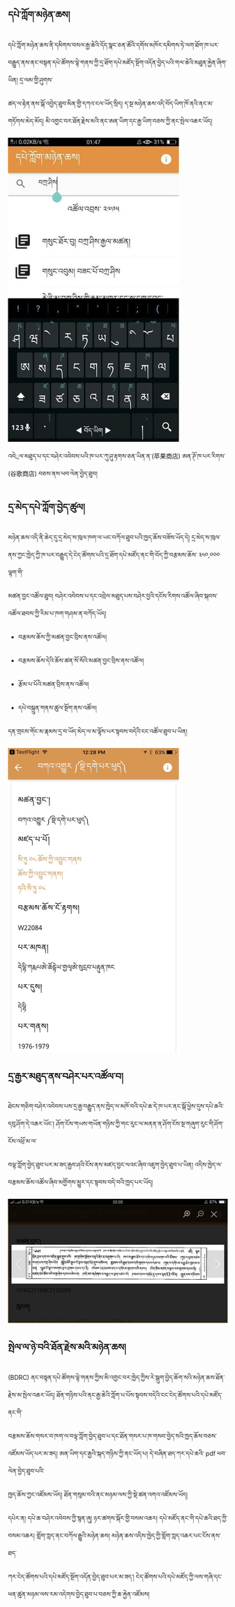 
## དཔེ་ཀློག་མཉེན་ཆས།

དཔེ་ཀློག་མཉེན་ཆས་ནི་དམིགས་བསལ་རྒྱ་ཆེའི་དོད་སྣང་ཅན་ཚོའི་དགོས་མཁོར་དམིགས་ཏེ་ལག་ཐོག་ཁ་པར་བརྒྱུད་ནས་ནང་བསྟན་དཔེ་ཚོགས་ལྟེ་གནས་ཀྱི་དྲ་ཐོག་དཔེ་མཛོད་སྔོག་འདོན་བྱེད་པའི་གལ་ཆེའི་མཐུན་རྐྱེན་ཞིག་ཡིན། དྲ་ལམ་གྱི་ཤུགས་

ཚད་ལ་རྟེན་ནས་སྒོ་འབྱེད་ཐུབ་མིན་གྱི་དཀའ་ངལ་ཡོད་སྲིད། ད་སྔ་མཉེན་ཆས་འདི་བོད་ཡིག་ཁོ་ནའི་ནང་མ་གཏོགས་མེད་མོད། མི་འགྱང་བར་ཐོན་རྗེས་མའི་ནང་ཨན་ཡིག་དང་རྒྱ་ཡིག་བཅས་ཀྱི་ནང་སྤེལ་འཆར་ཡོད།

![image alt text](../img/image_0.png)

འབེྲལ་མཐུད་པ་དང་བཤེར་འབེབས་པའི་ཁ་པར་ཀུ་ཤུ་རྟགས་ཅན་ཡིན་ན་(苹果商店) ཨན་ཊོ་ཁ་པར་རིགས་ (谷歌商店) བཅས་ནས་ཕབ་ལེན་བྱེད་ཐུབ། 

## དྲ་མེད་དཔེ་ཀློག་བྱེད་ཚུལ།

མཉེན་ཆས་འདི་ནི་ཆེད་དུ་དྲ་མེད་ས་ཁུལ་ཁག་ལ་ཡང་བཀོལ་ཐུབ་པའི་ཁྱད་ཆོས་བཟོས་ཡོད་དེ། དྲ་མེད་ས་ཁུལ་ནས་ཀྱང་ཁྱེད་ཀྱི་ཁ་པར་བརྒྱུད་དེ་ངེད་ཚོགས་པའི་དྲ་ཐོག་དཔེ་མཛོད་ནང་གི་བོད་ཀྱི་བརྩམས་ཆོས་ ༣༥༠,༠༠༠ ལྷག་གི་

མཚན་བྱང་འཚོལ་ཐུབ། བཤེར་འབེབས་པ་དང་འབྲེལ་མཐུད་པས་བཤེར་བྱའི་དངོས་རིགས་འཚོལ་ཞིབ་སྐབས་འཚོལ་ཐབས་ཀྱི་རིམ་པ་ཁག་གཤམ་ན་བཀོད་ཡོད།

* བརྩམས་ཆོས་ཀྱི་མཚན་བྱང་བྲིས་ནས་འཚོལ།

* བརྩམས་ཆོས་དེའི་ཆོས་ཚན་སོ་སོའི་མཚན་བྱང་བྲིས་ནས་འཚོལ།

* རྩོམ་པ་པོའི་མཚན་བྲིས་ནས་འཚོལ།

* དཔེ་བསྐྲུན་གནས་ཚུལ་སྔོག་ནས་འཚོལ།

དན་གྲངས་གོང་མ་རྣམས་དྲ་བ་ཡོད་མེད་ལ་མ་ལྟོས་པར་སྟབས་བདེའི་ངང་འཚོལ་ཐུབ་པ་ཡིན།

![image alt text](../img/image_1.png)

## དྲ་རྒྱར་མཐུད་ནས་བཤེར་པར་འཚོལ་བ།

ཐེངས་གཅིག་བཤེར་འབེབས་པས་དྲ་རྒྱ་བརྒྱུད་ནས་ཁྱེད་ལ་མཁོ་བའི་དཔེ་ཆ་དེ་ཁ་པར་ནང་སྒོ་ཕྱེས་དུས་དཔེ་ཆའི་དབུ་ཤོག་དེ་འཆར་ཡོང་། ཤོག་ངོས་གཡས་གཡོན་གཉིས་ཀྱི་གང་རུང་ལ་མནན་ན་ཤོག་ངོས་སྔ་གཞུག་རུང་གི་ཤོག་ངོས་འཕྲོ་མ་ལ་

བལྟ་ཀློག་བྱེད་ཐུབ་པར་མ་ཟད་རྒྱབ་ཤའི་ངོས་ནས་མཛད་བྱང་ལའང་ཞིབ་འཇུག་བྱེད་ཐུབ་པ་ཡིན། འདིས་ཁྱེད་ལ་བརྩམས་ཆོས་འཚོལ་ཞིབ་མགྱོགས་མྱུར་དང་སྟབས་བདེ་བའི་ཁྱད་པར་ཡོད།

![image alt text](../img/image_2.png)

## སྤེལ་ལ་ཉེ་བའི་ཐོན་རྗེས་མའི་མཉེན་ཆས།

(BDRC)  ནང་བསྟན་དཔེ་ཚོགས་ལྟེ་གནས་ཀྱིས་མི་འགྱང་བར་ཁྱེད་ཀྱིས་རེ་སྒུག་བྱེད་ཆོག་སའི་མཉེན་ཆས་ཐོན་རྗེས་མ་སྤེལ་འཆར་ཡོད། ཐོན་གཉིས་པའི་ནང་རྒྱ་ཆེའི་ཀློག་པ་པོས་སྟབས་བདེའི་ངང་ངེད་ཚོགས་པའི་དཔེ་མཛོད་ནང་གི་

བརྩམས་ཆོས་གསར་བ་ཁག་ལ་བལྟ་ཀློག་བྱེད་ཐུབ་པ་དང་ཐོན་གསར་པ་ཁ་གསབ་བྱེད་སའི་ཁྱད་ཆོས་བཅས་འཛོམས་ཡོད་པར་མ་ཟད། ཨན་ཡིག་དང་རྒྱའི་སྐད་གཉིས་ཀྱི་ནང་ཡོད་པ། དེ་བཞིན་ཐད་ཀར་དཔེ་ཆའི་ pdf ཕབ་ལེན་བྱེད་ཐུབ་པའི་

ཁྱད་ཆོས་ཀྱང་འཛོམས་ཡོད། ཐོན་གསུམ་བའི་ནང་མཉམ་ལས་ཀྱི་སྡེ་ཚན་འགའ་འཛོམས་ཡོད། 

དཔེར་ན། དཔེ་ཆ་བཤེར་འབེབས་ཀྱི་སྙན་ཞུ། ཉར་ཚགས་སྐོར་གྱི་བསམ་འཆར། དཔེ་མཛོད་ནང་གི་དཔེ་ཆའི་ཐད་ཀྱི་བསམ་འཆར། གློག་ཀླད་ནང་བཀོལ་རྒྱུའི་མཉེན་ཆས། མཉེན་ཆས་འདིས་ཁྱེད་ཀྱི་གློག་ཀླད་འཆར་པང་ངོས་ནས་ཐད་

ཀར་ངེད་ཚོགས་པའི་དཔེ་མཛོད་སྔོག་འདོན་བྱེད་ཐུབ་པར་མ་ཟད་། ངེད་ཚོགས་པའི་དཔེ་མཛོད་ཀྱི་ལས་གཞི་དང་ཕན་ཚུན་མཉམ་ལས་རམ་འདེགས་བྱེད་ཐུབ་པ་བཅས་ཀྱི་ཆ་རྐྱེན་འཛོམས།

